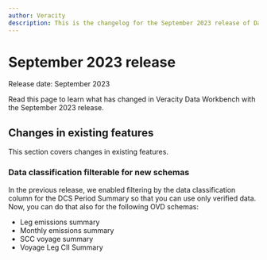 ```yaml
---
author: Veracity
description: This is the changelog for the September 2023 release of Data Workbench.
---
```


# September 2023 release

Release date: September 2023

Read this page to learn what has changed in Veracity Data Workbench with the September 2023 release.

## Changes in existing features
This section covers changes in existing features.

### Data classification filterable for new schemas
In the previous release, we enabled filtering by the data classification column for the DCS Period Summary so that you can use only verified data. Now, you can do that also for the following OVD schemas:
* Leg emissions summary
* Monthly emissions summary
* SCC voyage summary
* Voyage Leg CII Summary
